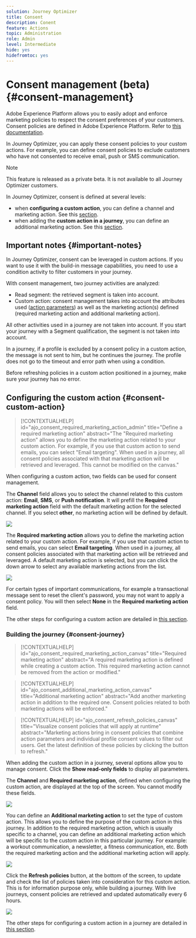 ```yaml
---
solution: Journey Optimizer
title: Consent
description: Conent
feature: Actions
topic: Administration
role: Admin
level: Intermediate
hide: yes
hidefromtoc: yes
---
```

# Consent management (beta) {#consent-management}

Adobe Experience Platform allows you to easily adopt and enforce marketing policies to respect the consent preferences of your customers. Consent policies are defined in Adobe Experience Platform. Refer to [this documentation](https://experienceleague.adobe.com/docs/experience-platform/data-governance/policies/user-guide.html?lang=en#consent-policy).

In Journey Optimizer, you can apply these consent policies to your custom actions. For example, you can define consent policies to exclude customers who have not consented to receive email, push or SMS communication. 

>[!NOTE]
>
>This feature is released as a private beta. It is not available to all Journey Optimizer customers.

In Journey Optimizer, consent is defined at several levels:

* when **configuring a custom action**, you can define a channel and marketing action. See this [section](../action/consent.md#consent-custom-action).
* when adding the **custom action in a journey**, you can define an additional marketing action. See this [section](../action/consent.md#consent-journey).

## Important notes {#important-notes}

In Journey Optimizer, consent can be leveraged in custom actions. If you want to use it with the build-in message capabilities, you need to use a condition activity to filter customers in your journey.

With consent management, two journey activities are analyzed: 

* Read segment: the retrieved segment is taken into account.
* Custom action: consent management takes into account the attributes used ([action parameters](../action/about-custom-action-configuration.md#define-the-message-parameters)) as well as the  marketing action(s) defined (required marketing action and additional marketing action).

All other activities used in a journey are not taken into account. If you start your journey with a Segment qualification, the segment is not taken into account.

In a journey, if a profile is excluded by a consent policy in a custom action, the message is not sent to him, but he continues the journey. The profile does not go to the timeout and error path when using a condition.

Before refreshing policies in a custom action positioned in a journey, make sure your journey has no error. 

<!--
There are two types of latency regarding the use of consent policies:

* **User latency**: the delay from the time a profile changes a consent settings to the moment it is applied in Experience Platform. This can take up to 48h. 
* **Consent policy latency**: the delay from the time a consent policy is created or updated to the moment it is applied. This can take up to 6 hours
-->

## Configuring the custom action {#consent-custom-action}

>[!CONTEXTUALHELP]
>id="ajo_consent_required_marketing_action_admin"
>title="Define a required marketing action"
>abstract="The "Required marketing action" allows you to define the marketing action related to your custom action. For example, if you use that custom action to send emails, you can select "Email targeting". When used in a journey, all consent policies associated with that marketing action will be retrieved and leveraged. This cannot be modified on the canvas." 

When configuring a custom action, two fields can be used for consent management.

The **Channel** field allows you to select the channel related to this custom action: **Email**, **SMS**, or **Push notification**. It will prefill the **Required marketing action** field with the default marketing action for the selected channel. If you select **other**, no marketing action will be defined by default. 

![](assets/consent1.png)

The **Required marketing action** allows you to define the marketing action related to your custom action. For example, if you use that custom action to send emails, you can select **Email targeting**. When used in a journey, all consent policies associated with that marketing action will be retrieved and leveraged. A default marketing action is selected, but you can click the down arrow to select any available marketing actions from the list.

![](assets/consent2.png)

For certain types of important communications, for example a transactional message sent to reset the client's password, you may not want to apply a consent policy. You will then select **None** in the **Required marketing action** field.

The other steps for configuring a custom action are detailed in [this section](../action/about-custom-action-configuration.md#consent-management).  

### Building the journey {#consent-journey}

>[!CONTEXTUALHELP]
>id="ajo_consent_required_marketing_action_canvas"
>title="Required marketing action"
>abstract="A required marketing action is defined while creating a custom action. This required marketing action cannot be removed from the action or modified."

>[!CONTEXTUALHELP]
>id="ajo_consent_additional_marketing_action_canvas"
>title="Additional marketing action"
>abstract="Add another marketing action in addition to the required one. Consent policies related to both marketing actions will be enforced." 

>[!CONTEXTUALHELP]
>id="ajo_consent_refresh_policies_canvas"
>title="Visualize consent policies that will apply at runtime"
>abstract="Marketing actions bring in consent policies that combine action parameters and individual profile consent values to filter out users. Get the latest definition of these policies by clicking the button to refresh." 

When adding the custom action in a journey, several options allow you to manage consent. Click the **Show read-only fields** to display all parameters.

The **Channel** and **Required marketing action**, defined when configuring the custom action, are displayed at the top of the screen. You cannot modify these fields.

![](assets/consent4.png)

You can define an **Additional marketing action** to set the type of custom action. This allows you to define the purpose of the custom action in this journey. In addition to the required marketing action, which is usually specific to a channel, you can define an additional marketing action which will be specific to the custom action in this particular journey. For example: a workout communication, a newsletter, a fitness communication, etc. Both the required marketing action and the additional marketing action will apply.

![](assets/consent3.png)

Click the **Refresh policies** button, at the bottom of the screen, to update and check the list of policies taken into consideration for this custom action. This is for information purpose only, while building a journey. With live journeys, consent policies are retrieved and updated automatically every 6 hours.

![](assets/consent5.png)

<!--
The following data is taken into account for consent:

* marketing actions and additional marketing actions defined in the custom action
* action parameters defined in the custom action, see this [section](../action/about-custom-action-configuration.md#define-the-message-parameters) 
* attributes used as criteria in a segment when the journey starts with a Read segment, see this [section](../building-journeys/read-segment.md) 

>[!NOTE]
>
>Please note that there can be a latency when updating the list of policies applied, refer to this [this section](../action/consent.md#important-notes).
-->

The other steps for configuring a custom action in a journey are detailed in [this section](../building-journeys/using-custom-actions.md). 
